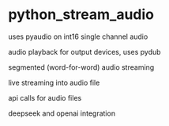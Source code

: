 # python_stream_audio
uses pyaudio on int16 single channel audio

audio playback for output devices, uses pydub

segmented (word-for-word) audio streaming

live streaming into audio file

api calls for audio files

deepseek and openai integration

